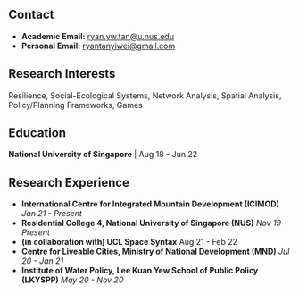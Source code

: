 ## Contact
- **Academic Email:** ryan.yw.tan@u.nus.edu
- **Personal Email:** ryantanyiwei@gmail.com

## Research Interests
Resilience, Social-Ecological Systems, Network Analysis, Spatial Analysis, Policy/Planning Frameworks, Games 

## Education
**National University of Singapore** | Aug 18 - Jun 22

## Research Experience
- **International Centre for Integrated Mountain Development (ICIMOD)** *Jan 21 - Present*
- **Residential College 4, National University of Singapore (NUS)** *Nov 19 - Present*
- **(in collaboration with) UCL Space Syntax** Aug 21 - Feb 22
- **Centre for Liveable Cities, Ministry of National Development (MND)** *Jul 20 - Jan 21*
- **Institute of Water Policy, Lee Kuan Yew School of Public Policy (LKYSPP)** *May 20 - Nov 20*
